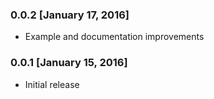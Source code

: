 ### 0.0.2 [January 17, 2016]
* Example and documentation improvements

### 0.0.1 [January 15, 2016]
* Initial release

